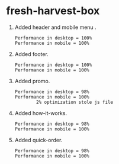 # fresh-harvest-box

1.  Added header and mobile menu .

        Performance in desktop = 100%
        Performance in mobile = 100%

2.  Added footer.

        Performance in desktop = 100%
        Performance in mobile = 100%

3.  Added promo.

        Performance in desktop = 98%
        Performance in mobile = 100%
        		2% optimization stole js file

4.  Added how-it-works.

        Performance in desktop = 98%
        Performance in mobile = 100%

5.  Added quick-order.

        Performance in desktop = 98%
        Performance in mobile = 100%
